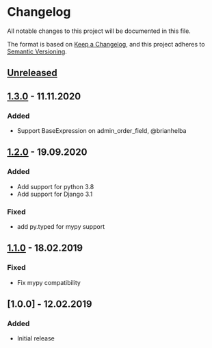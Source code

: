 # Changelog

All notable changes to this project will be documented in this file.

The format is based on [Keep a Changelog](https://keepachangelog.com/en/1.0.0/),
and this project adheres to [Semantic Versioning](https://semver.org/spec/v2.0.0.html).

## [Unreleased]

## [1.3.0] - 11.11.2020

### Added

- Support BaseExpression on admin_order_field, @brianhelba

## [1.2.0] - 19.09.2020

### Added

- Add support for python 3.8
- Add support for Django 3.1

### Fixed

- add py.typed for mypy support

## [1.1.0] - 18.02.2019

### Fixed

- Fix mypy compatibility

## [1.0.0] - 12.02.2019

### Added

- Initial release

[Unreleased]: https://github.com/olivierlacan/keep-a-changelog/compare/1.3.0...HEAD
[1.3.0]: https://github.com/olivierlacan/keep-a-changelog/compare/1.2.0...1.3.0
[1.2.0]: https://github.com/olivierlacan/keep-a-changelog/compare/1.1.0...1.2.0
[1.1.0]: https://github.com/olivierlacan/keep-a-changelog/releases/tag/1.1.0
